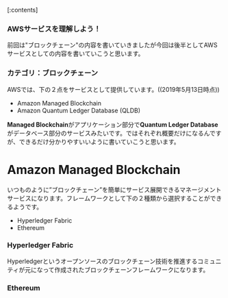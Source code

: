 [:contents]

### AWSサービスを理解しよう！

前回は"ブロックチェーン"の内容を書いていきましたが今回は後半としてAWSサービスとしての内容を書いていこうと思います。

### カテゴリ：ブロックチェーン

AWSでは、下の２点をサービスとして提供しています。((2019年5月13日時点))

- Amazon Managed Blockchain
- Amazon Quantum Ledger Database (QLDB)

**Managed Blockchain**がアプリケーション部分で**Quantum Ledger Database**がデータベース部分のサービスみたいです。ではそれぞれ概要だけになるんですが、できるだけ分かりやすいいように書いていこうと思います。

# Amazon Managed Blockchain

いつものように”ブロックチェーン”を簡単にサービス展開できるマネージメントサービスになります。フレームワークとして下の２種類から選択することができるようです。

- Hyperledger Fabric
- Ethereum

### Hyperledger Fabric

Hyperledgerというオープンソースのブロックチェーン技術を推進するコミュニティが元になって作成されたブロックチェーンフレームワークになります。

### Ethereum